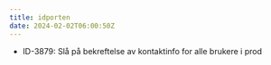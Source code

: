 ```yaml
---
title: idporten
date: 2024-02-02T06:00:50Z
---
```

- ID-3879: Slå på bekreftelse av kontaktinfo for alle brukere i prod
